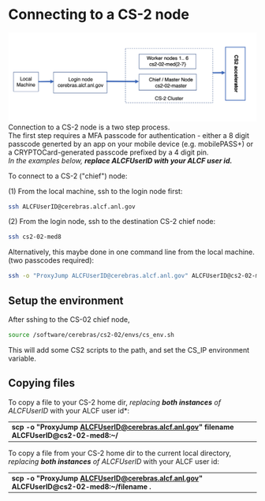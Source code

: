 # Connecting to a CS-2 node

<!---These instructions presume that you have completed steps 1 and 2 on ALCFs
<a href="https://www.alcf.anl.gov/support-center/get-started">Get Started - Follow these steps to get your research project up and running on ALCF computing resources</a>--->

![CS-2 connection diagram](./Cerebras-connectivity-diagram.png)
Connection to a CS-2 node is a two step process. <br>
The first step requires a MFA passcode for authentication - either a 8 digit passcode generted by an app on your mobile device (e.g. mobilePASS+) or a CRYPTOCard-generated passcode prefixed by a 4 digit pin.<br>
*In the examples below, <strong>replace ALCFUserID with your ALCF user id.</strong>*<br>
<!---[TODO the need for the second authentication step may be eliminated soon.]<br>--->
<!---[TODO testbed-cs2-01-med8.ai.alcf.anl.gov is not currently accessible]<br>--->
To connect to a CS-2 ("chief") node:<br>

(1) From the local machine, ssh to the login node first: 
```bash
ssh ALCFUserID@cerebras.alcf.anl.gov
```

(2) From the login node, ssh to the destination CS-2 chief node:
```bash
ssh cs2-02-med8
```

Alternatively, this maybe done in one command line from the local machine. (two passcodes required):
```bash
ssh -o "ProxyJump ALCFUserID@cerebras.alcf.anl.gov" ALCFUserID@cs2-02-med8
```

## Setup the environment
After sshing to the CS-02 chief node,
```bash
source /software/cerebras/cs2-02/envs/cs_env.sh
```
This will add some CS2 scripts to the path, and set the CS_IP environment variable. 

## Copying files

To copy a file to your CS-2 home dir, *replacing <strong>both instances</strong> of ALCFUserID* with your ALCF user id*:

|                                                                                  |
|----------------------------------------------------------------------------------------------------------------------|
| **scp -o "ProxyJump ALCFUserID@cerebras.alcf.anl.gov" filename ALCFUserID@cs2-02-med8:~/** |

To copy a file from your CS-2 home dir to the current local directory, *replacing <strong>both instances</strong> of ALCFUserID* with your ALCF user id:

|                                                                                  |
|----------------------------------------------------------------------------------|
| **scp -o "ProxyJump ALCFUserID@cerebras.alcf.anl.gov" ALCFUserID@cs2-02-med8:~/filename .** |




